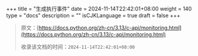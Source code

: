 +++
title = "生成执行事件"
date = 2024-11-14T22:42:01+08:00
weight = 140
type = "docs"
description = ""
isCJKLanguage = true
draft = false
+++

> 原文：[https://docs.python.org/zh-cn/3.13/c-api/monitoring.html](https://docs.python.org/zh-cn/3.13/c-api/monitoring.html)
>
> 收录该文档的时间：`2024-11-14T22:42:01+08:00`
